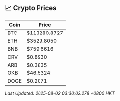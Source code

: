 ## 📈 Crypto Prices

| Coin | Price |
| ---- | ----- |
| BTC | $113280.8727 |
| ETH | $3529.8050 |
| BNB | $759.6616 |
| CRV | $0.8930 |
| ARB | $0.3835 |
| OKB | $46.5324 |
| DOGE | $0.2071 |

_Last Updated: 2025-08-02 03:30:02.278 +0800 HKT_
